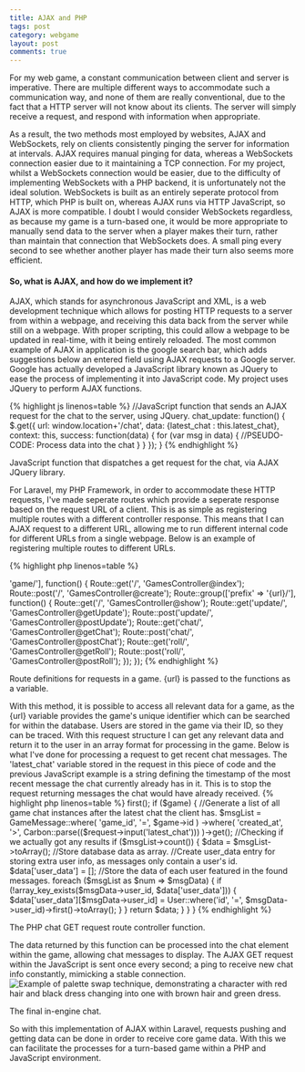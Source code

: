 ```yaml
---
title: AJAX and PHP
tags: post
category: webgame
layout: post
comments: true
---
```


 For my web game, a constant communication between client and server is imperative. There are multiple different ways to accommodate such a communication way, and none of them are really conventional, due to the fact that a HTTP server will not know about its clients. The server will simply receive a request, and respond with information when appropriate. 

 As a result, the two methods most employed by websites, AJAX and WebSockets, rely on clients consistently pinging the server for information at intervals. AJAX requires manual pinging for data, whereas a WebSockets connection easier due to it maintaining a TCP connection. For my project, whilst a WebSockets connection would be easier, due to the difficulty of implementing WebSockets with a PHP backend, it is unfortunately not the ideal solution. WebSockets is built as an entirely seperate protocol from HTTP, which PHP is built on, whereas AJAX runs via HTTP JavaScript, so AJAX is more compatible. I doubt I would consider WebSockets regardless, as because my game is a turn-based one, it would be more appropriate to manually send data to the server when a player makes their turn, rather than maintain that connection that WebSockets does. A small ping every second to see whether another player has made their turn also seems more efficient.

<h4>So, what is AJAX, and how do we implement it?</h4>
AJAX, which stands for asynchronous JavaScript and XML, is a web development technique which allows for posting HTTP requests to a server from within a webpage, and receiving this data back from the server while still on a webpage. With proper scripting, this could allow a webpage to be updated in real-time, with it being entirely reloaded. The most common example of AJAX in application is the google search bar, which adds suggestions below an entered field using AJAX requests to a Google server. Google has actually developed a JavaScript library known as JQuery to ease the process of implementing it into JavaScript code. My project uses JQuery to perform AJAX functions.

{% highlight js linenos=table %}
//JavaScript function that sends an AJAX request for the chat to the server, using JQuery.
chat_update: function() {
	$.get({
		url: window.location+'/chat',
		data: {latest_chat : this.latest_chat},
		context: this,
		success: function(data) {
			for (var msg in data) {
				//PSEUDO-CODE: Process data into the chat
			}
    	}
	});
}
{% endhighlight %}
<p class="post-image-caption">JavaScript function that dispatches a get request for the chat, via AJAX JQuery library.</p>

For Laravel, my PHP Framework, in order to accommodate these HTTP requests, I've made seperate routes which provide a seperate response based on the request URL of a client. This is as simple as registering multiple routes with a different controller response. This means that I can AJAX request to a different URL, allowing me to run different internal code for different URLs from a single webpage. Below is an example of registering multiple routes to different URLs.

{% highlight php linenos=table %}
<?php
Route::group(['prefix' => 'game/'], function() {
    Route::get('/', 'GamesController@index');
    Route::post('/', 'GamesController@create');

    Route::group(['prefix' => '{url}/'], function() {
        Route::get('/', 'GamesController@show');

        Route::get('update/', 'GamesController@getUpdate');
        Route::post('update/', 'GamesController@postUpdate');

        Route::get('chat/', 'GamesController@getChat');
        Route::post('chat/', 'GamesController@postChat');

        Route::get('roll/', 'GamesController@getRoll');
        Route::post('roll/', 'GamesController@postRoll');
    });
});
{% endhighlight %}
<p class="post-image-caption">Route definitions for requests in a game. {url} is passed to the functions as a variable.</p>

With this method, it is possible to access all relevant data for a game, as the {url} variable provides the game's unique identifier which can be searched for within the database. Users are stored in the game via their ID, so they can be traced. With this request structure I can get any relevant data and return it to the user in an array format for processing in the game.

Below is what I've done for processing a request to get recent chat messages. The 'latest_chat' variable stored in the request in this piece of code and the previous JavaScript example is a string defining the timestamp of the most recent message the chat currently already has in it. This is to stop the request returning messages the chat would have already received.

{% highlight php linenos=table %}
<?php
/**
 * Handle Chat Request.
 *
 * @return Response
 */
public function getChat(Request $request, $url) {
    //We can find the game the chat request was for via the url variable.
    $game = Game::where('url', '=', $url)->first();
    if ($game) {
        //Generate a list of all game chat instances after the latest chat the client has.
        $msgList = GameMessage::where( 'game_id', '=', $game->id )
                              ->where( 'created_at', '>', Carbon::parse(($request->input('latest_chat'))) )->get();
        //Checking if we actually got any results
        if ($msgList->count()) {
            $data = $msgList->toArray(); //Store database data as array.

            //Create user_data entry for storing extra user info, as messages only contain a user's id.
            $data['user_data'] = []; 

            //Store the data of each user featured in the found messages.
            foreach ($msgList as $num => $msgData) {
                if (!array_key_exists($msgData->user_id, $data['user_data'])) {
                    $data['user_data'][$msgData->user_id] = User::where('id', '=', $msgData->user_id)->first()->toArray();
                }
            }
            return $data;
        }
    }
}
{% endhighlight %}
<p class="post-image-caption">The PHP chat GET request route controller function.</p>

The data returned by this function can be processed into the chat element within the game, allowing chat messages to display. The AJAX GET request within the JavaScript is sent once every second; a ping to receive new chat info constantly, mimicking a stable connection.

<img src="{{site.baseurl}}/images/webgame/ajax_chat.png" alt="Example of palette swap technique, demonstrating a character with red hair and black dress changing into one with brown hair and green dress." class="img-responsive post-image"/>
<p class="post-image-caption">The final in-engine chat.</p>

So with this implementation of AJAX within Laravel, requests pushing and getting data can be done in order to receive core game data. With this we can facilitate the processes for a turn-based game within a PHP and JavaScript environment.